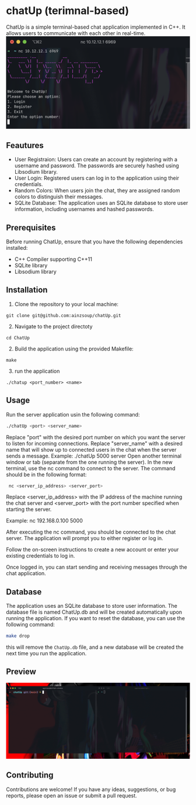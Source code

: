 # chatUp (terimnal-based)
ChatUp is a simple terminal-based chat application implemented in C++.
It allows users to communicate with each other in real-time.
![screenshot](https://github.com/ainzsoup/chatUp/blob/main/Screen%20Shot%202023-06-04%20at%204.53.28%20PM.png "Title is optional")

## Feautures
  * User Registraion: Users can create an account by registering with a username and password. The passwords are securely hashed using Libsodium library.
  * User Login: Registered users can log in to the application using their credentials.
  * Random Colors: When users join the chat, they are assigned random colors to distinguish their messages.
  * SQLite Database: The application uses an SQLite database to store user information, including usernames and hashed passwords.

## Prerequisites
Before running ChatUp, ensure that you have the following dependencies installed:
  * C++ Compiler supporting C++11
  * SQLite library
  * Libsodium library

## Installation
1. Clone the repository to your local machine:
```shell
git clone git@github.com:ainzsoup/chatUp.git
```
2. Navigate to the project directoty
```shell
cd ChatUp
```
2. Build the application using the provided Makefile:
```shell
make
```
3. run the application
```shell
./chatup <port_number> <name>
```

## Usage
Run the server application usin the following command:
```bash
./chatUp <port> <server_name>
```
Replace "port" with the desired port number on which you want the server to listen for incoming connections.
Replace "server_name" with a desired name that will show up to connected users in the chat when the server sends a message.
Example: ./chatUp 5000 server
Open another terminal window or tab (separate from the one running the server).
In the new terminal, use the nc command to connect to the server. The command should be in the following format:
```bash
 nc <server_ip_address> <server_port>
 ```
 Replace <server_ip_address> with the IP address of the machine running the chat server and <server_port> with the port number specified when starting the server.
 
Example: nc 192.168.0.100 5000
 
After executing the nc command, you should be connected to the chat server. The application will prompt you to either register or log in.

Follow the on-screen instructions to create a new account or enter your existing credentials to log in.

Once logged in, you can start sending and receiving messages through the chat application.
## Database
The application uses an SQLite database to store user information. The database file is named ChatUp.db and will be created automatically upon running the application. If you want to reset the database, you can use the following command:
```bash
make drop
```
this will remove the `ChatUp.db` file, and a new database will be created the next time you run the application.

## Preview
![preview](https://github.com/ainzsoup/chatUp/blob/main/chatUp_preview.gif)

## Contributing
Contributions are welcome! If you have any ideas, suggestions, or bug reports, please open an issue or submit a pull request.
